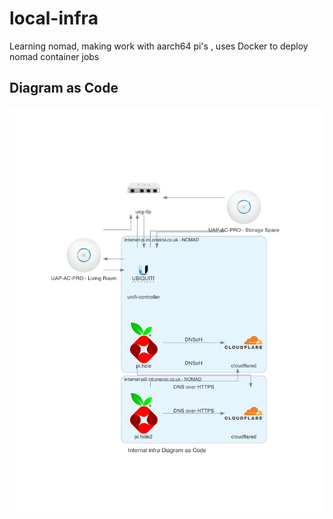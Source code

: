# local-infra
Learning nomad, making work with aarch64 pi's , uses Docker to deploy nomad container jobs

## Diagram as Code

![local-infra](https://github.com/Oneiroi/local-infra/blob/main/internal_infra_diagram_as_code.png?raw=true)
